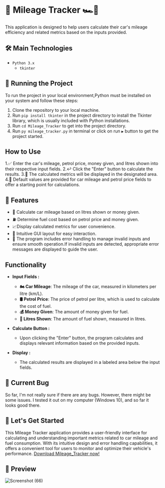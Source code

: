 # 🏁 Mileage Tracker 🏎️💨

This application is designed to help users calculate their car's mileage efficiency and related metrics based on the inputs provided.

## 🛠️ Main Technologies

- `Python 3.x`
  - `tkinter`

## 🚦 Running the Project

To run the project in your local environment,Python must be installed on your system and follow these steps:

1. Clone the repository to your local machine.
2. Run `pip install tkinter` in the project directory to install the Tkinter library, which is usually included with Python installations.
3. Run `cd Mileage_Tracker` to get into the project directory.
4. Run `py mileage_tracker.py` in terminal or click on run `▶️` button to get the project started.

## How to Use

1.✅ Enter the car's mileage, petrol price, money given, and litres shown into their respective input fields.
2.↩️ Click the "Enter" button to calculate the results.
3.📝 The calculated metrics will be displayed in the designated area.
4.🔑 Default values are provided for car mileage and petrol price fields to offer a starting point for calculations.


## 🦄 Features

- 🚗  Calculate car mileage based on litres shown or money given.
- ⛽ Determine fuel cost based on petrol price and money given.
- 📈Display calculated metrics for user convenience.
- 🎨 Intuitive GUI layout for easy interaction.
- 🧭 The program includes error handling to manage invalid inputs and ensure smooth operation.If invalid inputs are detected, appropriate error messages are displayed to guide the user.

## Functionality

- **Input Fields :**

  - **🏍️ Car Mileage**: The mileage of the car, measured in kilometers per litre (km/L).
  - **🛢️ Petrol Price**: The price of petrol per litre, which is used to calculate the cost of fuel.
  - **💰 Money Given**: The amount of money given for fuel.
  - **🔋 Litres Shown**: The amount of fuel shown, measured in litres.

- **Calculate Button :**
  - Upon clicking the "Enter" button, the program calculates and displays relevant information based on the provided inputs.

- **Display :**

  - The calculated results are displayed in a labeled area below the input fields.

## 🐛 Current Bug

So far, I'm not really sure if there are any bugs. However, there might be some issues. I tested it out on my computer (Windows 10), and so far it looks good there.

## 🚀 Let's Get Started

This Mileage Tracker application provides a user-friendly interface for calculating and understanding important metrics related to car mileage and fuel consumption. With its intuitive design and error handling capabilities, it offers a convenient tool for users to monitor and optimize their vehicle's performance. [Download Mileage_Tracker now!](https://github.com/malik-l0l/Mileage_Tracker/raw/main/assets/mileage_tracker.exe)

## 🍿 Preview

![Screenshot (66)](https://github.com/malik-l0l/Mileage_Tracker/assets/154656931/1dcb6fb7-94df-41c9-a394-228258ebdc80)

